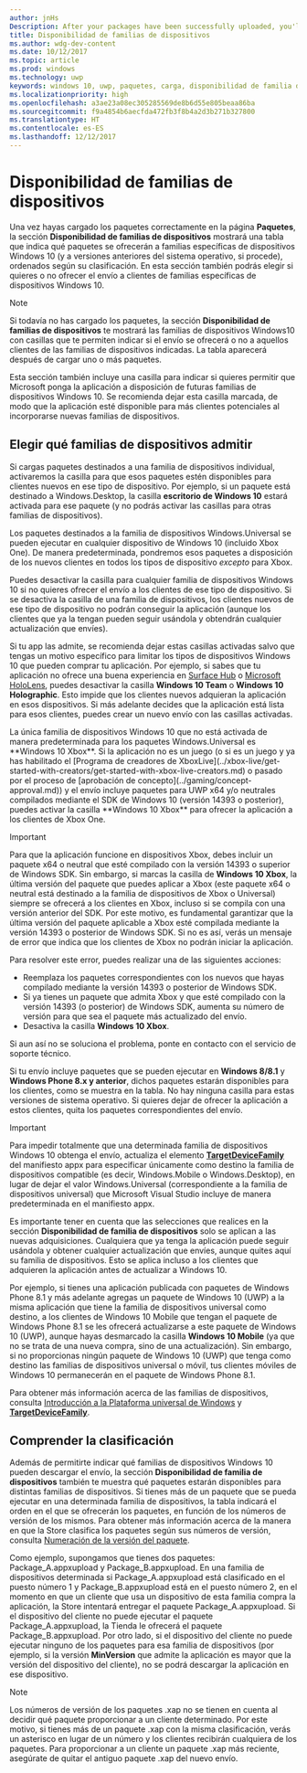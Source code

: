 ```yaml
---
author: jnHs
Description: After your packages have been successfully uploaded, you'll see a table that indicates which packages will be offered to specific Windows 10 device families (and earlier OS versions, if applicable), in ranked order.
title: Disponibilidad de familias de dispositivos
ms.author: wdg-dev-content
ms.date: 10/12/2017
ms.topic: article
ms.prod: windows
ms.technology: uwp
keywords: windows 10, uwp, paquetes, carga, disponibilidad de familia de dispositivos
ms.localizationpriority: high
ms.openlocfilehash: a3ae23a08ec305285569de8b6d55e805beaa86ba
ms.sourcegitcommit: f9a4854b6aecfda472fb3f8b4a2d3b271b327800
ms.translationtype: HT
ms.contentlocale: es-ES
ms.lasthandoff: 12/12/2017
---
```

# <a name="device-family-availability"></a>Disponibilidad de familias de dispositivos

Una vez hayas cargado los paquetes correctamente en la página **Paquetes**, la sección **Disponibilidad de familias de dispositivos** mostrará una tabla que indica qué paquetes se ofrecerán a familias específicas de dispositivos Windows 10 (y a versiones anteriores del sistema operativo, si procede), ordenados según su clasificación. En esta sección también podrás elegir si quieres o no ofrecer el envío a clientes de familias específicas de dispositivos Windows 10.

> [!NOTE]
> Si todavía no has cargado los paquetes, la sección **Disponibilidad de familias de dispositivos** te mostrará las familias de dispositivos Windows10 con casillas que te permiten indicar si el envío se ofrecerá o no a aquellos clientes de las familias de dispositivos indicadas. La tabla aparecerá después de cargar uno o más paquetes.

Esta sección también incluye una casilla para indicar si quieres permitir que Microsoft ponga la aplicación a disposición de futuras familias de dispositivos Windows 10. Se recomienda dejar esta casilla marcada, de modo que la aplicación esté disponible para más clientes potenciales al incorporarse nuevas familias de dispositivos.


## <a name="choosing-which-device-families-to-support"></a>Elegir qué familias de dispositivos admitir

Si cargas paquetes destinados a una familia de dispositivos individual, activaremos la casilla para que esos paquetes estén disponibles para clientes nuevos en ese tipo de dispositivo. Por ejemplo, si un paquete está destinado a Windows.Desktop, la casilla **escritorio de Windows 10** estará activada para ese paquete (y no podrás activar las casillas para otras familias de dispositivos).

Los paquetes destinados a la familia de dispositivos Windows.Universal se pueden ejecutar en cualquier dispositivo de Windows 10 (incluido Xbox One). De manera predeterminada, pondremos esos paquetes a disposición de los nuevos clientes en todos los tipos de dispositivo *excepto* para Xbox.

Puedes desactivar la casilla para cualquier familia de dispositivos Windows 10 si no quieres ofrecer el envío a los clientes de ese tipo de dispositivo. Si se desactiva la casilla de una familia de dispositivos, los clientes nuevos de ese tipo de dispositivo no podrán conseguir la aplicación (aunque los clientes que ya la tengan pueden seguir usándola y obtendrán cualquier actualización que envíes).

Si tu app las admite, se recomienda dejar estas casillas activadas salvo que tengas un motivo específico para limitar los tipos de dispositivos Windows 10 que pueden comprar tu aplicación. Por ejemplo, si sabes que tu aplicación no ofrece una buena experiencia en [Surface Hub](https://developer.microsoft.com/windows/surfacehub) o [Microsoft HoloLens](http://dev.windows.com/holographic/development_overview), puedes desactivar la casilla **Windows 10 Team** o **Windows 10 Holographic**. Esto impide que los clientes nuevos adquieran la aplicación en esos dispositivos. Si más adelante decides que la aplicación está lista para esos clientes, puedes crear un nuevo envío con las casillas activadas.

<span id="xbox" />
La única familia de dispositivos Windows 10 que no está activada de manera predeterminada para los paquetes Windows.Universal es **Windows 10 Xbox**. Si la aplicación no es un juego (o si es un juego y ya has habilitado el [Programa de creadores de XboxLive](../xbox-live/get-started-with-creators/get-started-with-xbox-live-creators.md) o pasado por el proceso de [aprobación de concepto](../gaming/concept-approval.md)) y el envío incluye paquetes para UWP x64 y/o neutrales compilados mediante el SDK de Windows 10 (versión 14393 o posterior), puedes activar la casilla **Windows 10 Xbox** para ofrecer la aplicación a los clientes de Xbox One.

> [!IMPORTANT]
> Para que la aplicación funcione en dispositivos Xbox, debes incluir un paquete x64 o neutral que esté compilado con la versión 14393 o superior de Windows SDK. Sin embargo, si marcas la casilla de **Windows 10 Xbox**, la última versión del paquete que puedes aplicar a Xbox (este paquete x64 o neutral está destinado a la familia de dispositivos de Xbox o Universal) siempre se ofrecerá a los clientes en Xbox, incluso si se compila con una versión anterior del SDK. Por este motivo, es fundamental garantizar que la última versión del paquete aplicable a Xbox esté compilada mediante la versión 14393 o posterior de Windows SDK. Si no es así, verás un mensaje de error que indica que los clientes de Xbox no podrán iniciar la aplicación. 
> 
> Para resolver este error, puedes realizar una de las siguientes acciones:
> - Reemplaza los paquetes correspondientes con los nuevos que hayas compilado mediante la versión 14393 o posterior de Windows SDK.
> - Si ya tienes un paquete que admita Xbox y que esté compilado con la versión 14393 (o posterior) de Windows SDK, aumenta su número de versión para que sea el paquete más actualizado del envío.
> - Desactiva la casilla **Windows 10 Xbox**.
>   
> Si aun así no se soluciona el problema, ponte en contacto con el servicio de soporte técnico.

Si tu envío incluye paquetes que se pueden ejecutar en **Windows 8/8.1** y **Windows Phone 8.x y anterior**, dichos paquetes estarán disponibles para los clientes, como se muestra en la tabla. No hay ninguna casilla para estas versiones de sistema operativo. Si quieres dejar de ofrecer la aplicación a estos clientes, quita los paquetes correspondientes del envío.

> [!IMPORTANT]
> Para impedir totalmente que una determinada familia de dispositivos Windows 10 obtenga el envío, actualiza el elemento [**TargetDeviceFamily**](https://docs.microsoft.com/uwp/schemas/appxpackage/uapmanifestschema/element-targetdevicefamily) del manifiesto appx para especificar únicamente como destino la familia de dispositivos compatible (es decir, Windows.Mobile o Windows.Desktop), en lugar de dejar el valor Windows.Universal (correspondiente a la familia de dispositivos universal) que Microsoft Visual Studio incluye de manera predeterminada en el manifiesto appx.

Es importante tener en cuenta que las selecciones que realices en la sección **Disponibilidad de familia de dispositivos** solo se aplican a las nuevas adquisiciones. Cualquiera que ya tenga la aplicación puede seguir usándola y obtener cualquier actualización que envíes, aunque quites aquí su familia de dispositivos. Esto se aplica incluso a los clientes que adquieren la aplicación antes de actualizar a Windows 10.

Por ejemplo, si tienes una aplicación publicada con paquetes de Windows Phone 8.1 y más adelante agregas un paquete de Windows 10 (UWP) a la misma aplicación que tiene la familia de dispositivos universal como destino, a los clientes de Windows 10 Mobile que tengan el paquete de Windows Phone 8.1 se les ofrecerá actualizarse a este paquete de Windows 10 (UWP), aunque hayas desmarcado la casilla **Windows 10 Mobile** (ya que no se trata de una nueva compra, sino de una actualización). Sin embargo, si no proporcionas ningún paquete de Windows 10 (UWP) que tenga como destino las familias de dispositivos universal o móvil, tus clientes móviles de Windows 10 permanecerán en el paquete de Windows Phone 8.1.

Para obtener más información acerca de las familias de dispositivos, consulta [Introducción a la Plataforma universal de Windows](../get-started/universal-application-platform-guide.md) y [**TargetDeviceFamily**](https://docs.microsoft.com/uwp/schemas/appxpackage/uapmanifestschema/element-targetdevicefamily).


## <a name="understanding-ranking"></a>Comprender la clasificación

Además de permitirte indicar qué familias de dispositivos Windows 10 pueden descargar el envío, la sección **Disponibilidad de familia de dispositivos** también te muestra qué paquetes estarán disponibles para distintas familias de dispositivos. Si tienes más de un paquete que se pueda ejecutar en una determinada familia de dispositivos, la tabla indicará el orden en el que se ofrecerán los paquetes, en función de los números de versión de los mismos. Para obtener más información acerca de la manera en que la Store clasifica los paquetes según sus números de versión, consulta [Numeración de la versión del paquete](package-version-numbering.md). 

Como ejemplo, supongamos que tienes dos paquetes: Package_A.appxupload y Package_B.appxupload. En una familia de dispositivos determinada si Package_A.appxupload está clasificado en el puesto número 1 y Package_B.appxupload está en el puesto número 2, en el momento en que un cliente que usa un dispositivo de esta familia compra la aplicación, la Store intentará entregar el paquete Package_A.appxupload. Si el dispositivo del cliente no puede ejecutar el paquete Package_A.appxupload, la Tienda le ofrecerá el paquete Package_B.appxupload. Por otro lado, si el dispositivo del cliente no puede ejecutar ninguno de los paquetes para esa familia de dispositivos (por ejemplo, si la versión **MinVersion** que admite la aplicación es mayor que la versión del dispositivo del cliente), no se podrá descargar la aplicación en ese dispositivo.

> [!NOTE]
> Los números de versión de los paquetes .xap no se tienen en cuenta al decidir qué paquete proporcionar a un cliente determinado. Por este motivo, si tienes más de un paquete .xap con la misma clasificación, verás un asterisco en lugar de un número y los clientes recibirán cualquiera de los paquetes. Para proporcionar a un cliente un paquete .xap más reciente, asegúrate de quitar el antiguo paquete .xap del nuevo envío.


